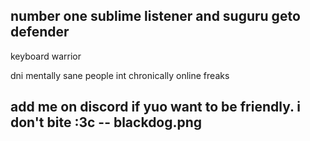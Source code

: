 number one sublime listener and suguru geto defender
-

keyboard warrior 

dni mentally sane people 
int chronically online freaks

add me on discord if yuo want to be friendly. i don't bite :3c -- blackdog.png
-

<!--
**DoctorEntombed/DoctorEntombed** is a ✨ _special_ ✨ repository because its `README.md` (this file) appears on your GitHub profile.

Here are some ideas to get you started:

- 🔭 I’m currently working on ...
- 🌱 I’m currently learning ...
- 👯 I’m looking to collaborate on ...
- 🤔 I’m looking for help with ...
- 💬 Ask me about ...
- 📫 How to reach me: ...
- 😄 Pronouns: ...
- ⚡ Fun fact: ...
-->
